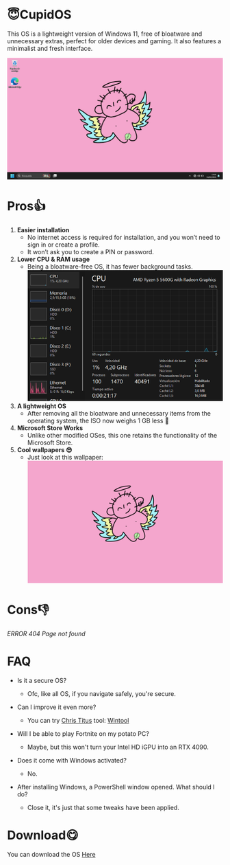 # 😇CupidOS
This OS is a lightweight version of Windows 11, free of bloatware and unnecessary extras, perfect for older devices and gaming. 
It also features a minimalist and fresh interface.

![screen-install](./Docs/Desktop.png)


# Pros👍
1. **Easier installation**
   - No internet access is required for installation, and you won’t need to sign in or create a profile.
   - It won’t ask you to create a PIN or password.
2. **Lower CPU & RAM usage**
   - Being a bloatware-free OS, it has fewer background tasks.
     ![](./Docs/taskmanager.png)
3. **A lightweight OS**
   - After removing all the bloatware and unnecessary items from the operating system, the ISO now weighs 1 GB less 🤯
4. **Microsoft Store Works**
   - Unlike other modified OSes, this one retains the functionality of the Microsoft Store.
6. **Cool wallpapers 😎**
   - Just look at this wallpaper:
   ![](./Docs/Wp/img0.jpg)
# Cons👎
 *ERROR 404 Page not found*

# FAQ
  - Is it a secure OS?
    +  Ofc, like all OS, if you navigate safely, you're secure.

  - Can I improve it even more?
    + You can try [Chris Titus](https://github.com/ChrisTitusTech) tool: [Wintool](https://github.com/ChrisTitusTech/winutil)

  - Will I be able to play Fortnite on my potato PC?
    + Maybe, but this won't turn your Intel HD iGPU into an RTX 4090.

  - Does it come with Windows activated?
    + No.

  - After installing Windows, a PowerShell window opened. What should I do?
    + Close it, it's just that some tweaks have been applied.

# Download😋

You can download the OS [Here](https://cupidos11.wixsite.com/cupidos)
